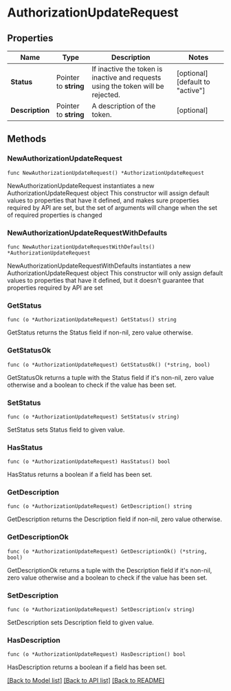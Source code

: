 # AuthorizationUpdateRequest

## Properties

Name | Type | Description | Notes
------------ | ------------- | ------------- | -------------
**Status** | Pointer to **string** | If inactive the token is inactive and requests using the token will be rejected. | [optional] [default to "active"]
**Description** | Pointer to **string** | A description of the token. | [optional] 

## Methods

### NewAuthorizationUpdateRequest

`func NewAuthorizationUpdateRequest() *AuthorizationUpdateRequest`

NewAuthorizationUpdateRequest instantiates a new AuthorizationUpdateRequest object
This constructor will assign default values to properties that have it defined,
and makes sure properties required by API are set, but the set of arguments
will change when the set of required properties is changed

### NewAuthorizationUpdateRequestWithDefaults

`func NewAuthorizationUpdateRequestWithDefaults() *AuthorizationUpdateRequest`

NewAuthorizationUpdateRequestWithDefaults instantiates a new AuthorizationUpdateRequest object
This constructor will only assign default values to properties that have it defined,
but it doesn't guarantee that properties required by API are set

### GetStatus

`func (o *AuthorizationUpdateRequest) GetStatus() string`

GetStatus returns the Status field if non-nil, zero value otherwise.

### GetStatusOk

`func (o *AuthorizationUpdateRequest) GetStatusOk() (*string, bool)`

GetStatusOk returns a tuple with the Status field if it's non-nil, zero value otherwise
and a boolean to check if the value has been set.

### SetStatus

`func (o *AuthorizationUpdateRequest) SetStatus(v string)`

SetStatus sets Status field to given value.

### HasStatus

`func (o *AuthorizationUpdateRequest) HasStatus() bool`

HasStatus returns a boolean if a field has been set.

### GetDescription

`func (o *AuthorizationUpdateRequest) GetDescription() string`

GetDescription returns the Description field if non-nil, zero value otherwise.

### GetDescriptionOk

`func (o *AuthorizationUpdateRequest) GetDescriptionOk() (*string, bool)`

GetDescriptionOk returns a tuple with the Description field if it's non-nil, zero value otherwise
and a boolean to check if the value has been set.

### SetDescription

`func (o *AuthorizationUpdateRequest) SetDescription(v string)`

SetDescription sets Description field to given value.

### HasDescription

`func (o *AuthorizationUpdateRequest) HasDescription() bool`

HasDescription returns a boolean if a field has been set.


[[Back to Model list]](../README.md#documentation-for-models) [[Back to API list]](../README.md#documentation-for-api-endpoints) [[Back to README]](../README.md)


